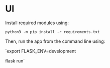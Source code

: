 # UI

Install required modules using:

`python3 -m pip install -r requirements.txt`

Then, run the app from the command line using:

`export FLASK_ENV=development

flask run`
